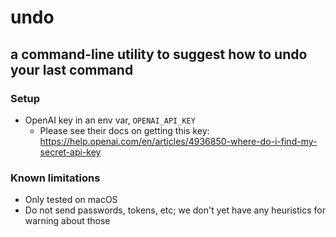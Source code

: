 # undo
## a command-line utility to suggest how to undo your last command

### Setup

- OpenAI key in an env var, `OPENAI_API_KEY`
    - Please see their docs on getting this key: https://help.openai.com/en/articles/4936850-where-do-i-find-my-secret-api-key

### Known limitations

- Only tested on macOS
- Do not send passwords, tokens, etc; we don't yet have any heuristics for warning about those
